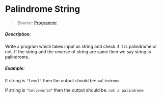 # Palindrome String

> Source: [Programmr](http://programmr.com/)

##### Description:
Write a program which takes input as string and check if it is palindrome or not. If the string and the reverse of string are same then we say string is palindrome.

##### Example:
If string is ``"level"`` then the output should be: `palindrome`

If string is ``"helloworld"`` then the output should be: `not a palindrome`